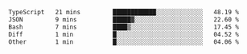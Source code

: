 <!--START_SECTION:waka-->

```txt
TypeScript   21 mins         ████████████░░░░░░░░░░░░░   48.19 %
JSON         9 mins          █████▓░░░░░░░░░░░░░░░░░░░   22.60 %
Bash         7 mins          ████▒░░░░░░░░░░░░░░░░░░░░   17.45 %
Diff         1 min           █░░░░░░░░░░░░░░░░░░░░░░░░   04.52 %
Other        1 min           █░░░░░░░░░░░░░░░░░░░░░░░░   04.06 %
```

<!--END_SECTION:waka-->
